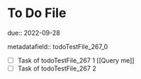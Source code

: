 # To Do File

due:: 2022-09-28

metadatafield:: todoTestFile_267\_0

- [ ] Task of todoTestFile_267 1 [[Query me]]
- [ ] Task of todoTestFile_267 2
